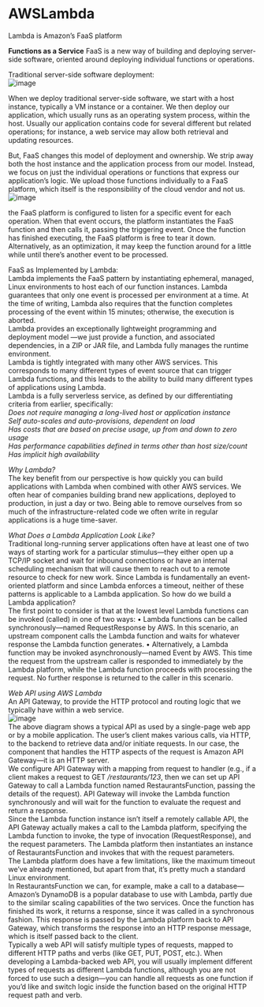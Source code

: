 # AWSLambda
Lambda is Amazon’s FaaS platform

**Functions as a Service**
FaaS is a new way of building and deploying server-side software, oriented around deploying individual functions or operations.

Traditional server-side software deployment:  
![image](https://github.com/user-attachments/assets/508eb629-cd64-4580-bdad-626f7184f365)

When we deploy traditional server-side software, we start with a host instance, typically a VM instance or a container. We then deploy our application, which usually runs as an operating system process, within the host. Usually our application contains code for several different but related operations; for instance, a web service may allow both retrieval and updating resources.  

But, FaaS changes this model of deployment and ownership. We strip away both the host instance and the application process from our model. Instead, we focus on just the individual operations or functions that express our application’s logic. We upload those functions individually to a FaaS platform, which itself is the responsibility of the cloud vendor and not us.  
![image](https://github.com/user-attachments/assets/88dbef8b-ff21-42e0-b949-d788336faf1c)

the FaaS platform is configured to listen for a specific event for each operation. When that event occurs, the platform instantiates the FaaS function and then calls it, passing the triggering event. Once the function has finished executing, the FaaS platform is free to tear it down. Alternatively, as an optimization, it may keep the function around for a little while until there’s another event to be processed.

FaaS as Implemented by Lambda:   
Lambda implements the FaaS pattern by instantiating ephemeral, managed, Linux environments to host each of our function instances. Lambda guarantees that only one event is processed per environment at a time. At the time of writing, Lambda also requires that the function completes processing of the event within 15 minutes; otherwise, the execution is aborted.  
Lambda provides an exceptionally lightweight programming and deployment model —we just provide a function, and associated dependencies, in a ZIP or JAR file, and Lambda fully manages the runtime environment.  
Lambda is tightly integrated with many other AWS services. This corresponds to many different types of event source that can trigger Lambda functions, and this leads to the ability to build many different types of applications using Lambda.  
Lambda is a fully serverless service, as defined by our differentiating criteria from earlier, specifically:  
_Does not require managing a long-lived host or application instance_  
_Self auto-scales and auto-provisions, dependent on load_  
_Has costs that are based on precise usage, up from and down to zero usage_   
_Has performance capabilities defined in terms other than host size/count_  
_Has implicit high availability_  

_Why Lambda?_  
The key benefit from our perspective is how quickly you can build applications with Lambda when combined with other AWS services. We often hear of companies building brand new applications, deployed to production, in just a day or two. Being able to remove ourselves from so much of the infrastructure-related code we often write in regular applications is a huge time-saver.  

_What Does a Lambda Application Look Like?_  
Traditional long-running server applications often have at least one of two ways of starting work for a particular stimulus—they either open up a TCP/IP socket and wait for inbound connections or have an internal scheduling mechanism that will cause them to reach out to a remote resource to check for new work. Since Lambda is fundamentally an event-oriented platform and since Lambda enforces a timeout, neither of these patterns is applicable to a Lambda application. So how do we build a Lambda application?  
The first point to consider is that at the lowest level Lambda functions can be invoked (called) in one of two ways:
• Lambda functions can be called synchronously—named RequestResponse by AWS. In this scenario, an upstream component calls the Lambda function and waits for whatever response the Lambda function generates.
• Alternatively, a Lambda function may be invoked asynchronously—named Event by AWS. This time the request from the upstream caller is responded to immediately by the Lambda platform, while the Lambda function proceeds with processing the request. No further response is returned to the caller in this scenario.  

_Web API using AWS Lambda_  
An API Gateway, to provide the HTTP protocol and routing logic that we typically have within a web service.  
![image](https://github.com/user-attachments/assets/abf687ea-064b-4dd6-ab10-c3fb8c5b46b6)  
The above diagram shows a typical API as used by a single-page web app or by a mobile application. The user’s client makes various calls, via HTTP, to the backend to retrieve data and/or initiate requests. In our case, the component that handles the HTTP aspects of the request is Amazon API Gateway—it is an HTTP server.  
We configure API Gateway with a mapping from request to handler (e.g., if a client makes a request to GET _/restaurants/123_, then we can set up API Gateway to call a Lambda function named RestaurantsFunction, passing the details of the request). API Gateway will invoke the Lambda function synchronously and will wait for the function to evaluate the request and return a response.  
Since the Lambda function instance isn’t itself a remotely callable API, the API Gateway actually makes a call to the Lambda platform, specifying the Lambda function to invoke, the type of invocation (RequestResponse), and the request parameters. The Lambda platform then instantiates an instance of RestaurantsFunction and invokes that with the request parameters.  
The Lambda platform does have a few limitations, like the maximum timeout we’ve already mentioned, but apart from that, it’s pretty much a standard Linux environment.  
In RestaurantsFunction we can, for example, make a call to a database—Amazon’s DynamoDB is a popular database to use with Lambda, partly due to the similar scaling capabilities of the two services.
Once the function has finished its work, it returns a response, since it was called in a synchronous fashion. This response is passed by the Lambda platform back to API Gateway, which transforms the response into an HTTP response message, which is itself passed back to the client.  
Typically a web API will satisfy multiple types of requests, mapped to different HTTP paths and verbs (like GET, PUT, POST, etc.). When developing a Lambda-backed web API, you will usually implement different types of requests as different Lambda functions, although you are not forced to use such a design—you can handle all requests as one function if you’d like and switch logic inside the function based on the original HTTP request path and verb.

